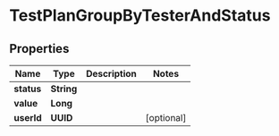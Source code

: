 

# TestPlanGroupByTesterAndStatus


## Properties

| Name | Type | Description | Notes |
|------------ | ------------- | ------------- | -------------|
|**status** | **String** |  |  |
|**value** | **Long** |  |  |
|**userId** | **UUID** |  |  [optional] |



